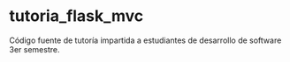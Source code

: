 # tutoria_flask_mvc
Código fuente de tutoría impartida a estudiantes de desarrollo de software 3er semestre.
